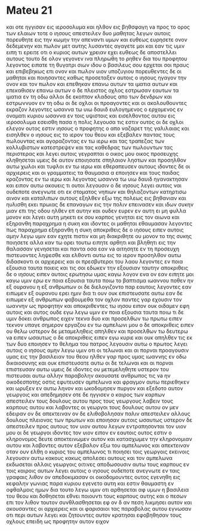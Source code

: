 # Mateu 21
και οτε ηγγισαν εις ιεροσολυμα και ηλθον εις βηθσφαγη va προς το ορος των ελαιων τοτε ο ιησους απεστειλεν δυο μαθητας
λεγων αυτοις πορευθητε εις την κωμην την απεναντι υμων και ευθεως ευρησετε ονον δεδεμενην και πωλον μετ αυτης λυσαντες αγαγετε μοι
και εαν τις υμιν ειπη τι ερειτε οτι ο κυριος αυτων χρειαν εχει ευθεως δε αποστελλει αυτους
τουτο δε ολον γεγονεν ινα πληρωθη το ρηθεν δια του προφητου λεγοντος
ειπατε τη θυγατρι σιων ιδου ο βασιλευς σου ερχεται σοι πραυς και επιβεβηκως επι ονον και πωλον υιον υποζυγιου
πορευθεντες δε οι μαθηται και ποιησαντες καθως προσεταξεν αυτοις ο ιησους
ηγαγον την ονον και τον πωλον και επεθηκαν επανω αυτων τα ιματια αυτων και επεκαθισεν επανω αυτων
ο δε πλειστος οχλος εστρωσαν εαυτων τα ιματια εν τη οδω αλλοι δε εκοπτον κλαδους απο των δενδρων και εστρωννυον εν τη οδω
οι δε οχλοι οι προαγοντες και οι ακολουθουντες εκραζον λεγοντες ωσαννα τω υιω δαυιδ ευλογημενος ο ερχομενος εν ονοματι κυριου ωσαννα εν τοις υψιστοις
και εισελθοντος αυτου εις ιεροσολυμα εσεισθη πασα η πολις λεγουσα τις εστιν ουτος
οι δε οχλοι ελεγον ουτος εστιν ιησους ο προφητης ο απο ναζαρετ της γαλιλαιας
και εισηλθεν ο ιησους εις το ιερον του θεου και εξεβαλεν παντας τους πωλουντας και αγοραζοντας εν τω ιερω και τας τραπεζας των κολλυβιστων κατεστρεψεν και τας καθεδρας των πωλουντων τας περιστερας
και λεγει αυτοις γεγραπται ο οικος μου οικος προσευχης κληθησεται υμεις δε αυτον εποιησατε σπηλαιον ληστων
και προσηλθον αυτω χωλοι και τυφλοι εν τω ιερω και εθεραπευσεν αυτους
ιδοντες δε οι αρχιερεις και οι γραμματεις τα θαυμασια α εποιησεν και τους παιδας κραζοντας εν τω ιερω και λεγοντας ωσαννα τω υιω δαυιδ ηγανακτησαν
και ειπον αυτω ακουεις τι ουτοι λεγουσιν ο δε ιησους λεγει αυτοις ναι ουδεποτε ανεγνωτε οτι εκ στοματος νηπιων και θηλαζοντων κατηρτισω αινον
και καταλιπων αυτους εξηλθεν εξω της πολεως εις βηθανιαν και ηυλισθη εκει
πρωιας δε επαναγων εις την πολιν επεινασεν
και ιδων συκην μιαν επι της οδου ηλθεν επ αυτην και ουδεν ευρεν εν αυτη ει μη φυλλα μονον και λεγει αυτη μηκετι εκ σου καρπος γενηται εις τον αιωνα και εξηρανθη παραχρημα η συκη
και ιδοντες οι μαθηται εθαυμασαν λεγοντες πως παραχρημα εξηρανθη η συκη
αποκριθεις δε ο ιησους ειπεν αυτοις αμην λεγω υμιν εαν εχητε πιστιν και μη διακριθητε ου μονον το της συκης ποιησετε αλλα καν τω ορει τουτω ειπητε αρθητι και βληθητι εις την θαλασσαν γενησεται 
και παντα οσα εαν va αιτησητε εν τη προσευχη πιστευοντες ληψεσθε
και ελθοντι αυτω εις το ιερον προσηλθον αυτω διδασκοντι οι αρχιερεις και οι πρεσβυτεροι του λαου λεγοντες εν ποια εξουσια ταυτα ποιεις και τις σοι εδωκεν την εξουσιαν ταυτην
αποκριθεις δε ο ιησους ειπεν αυτοις ερωτησω υμας καγω λογον ενα ον εαν ειπητε μοι καγω υμιν ερω εν ποια εξουσια ταυτα ποιω
το βαπτισμα ιωαννου ποθεν ην εξ ουρανου η εξ ανθρωπων οι δε διελογιζοντο παρ εαυτοις λεγοντες εαν ειπωμεν εξ ουρανου ερει ημιν δια τι ουν ουκ επιστευσατε αυτω
εαν δε ειπωμεν εξ ανθρωπων φοβουμεθα τον οχλον παντες γαρ εχουσιν τον ιωαννην ως προφητην
και αποκριθεντες τω ιησου ειπον ουκ οιδαμεν εφη αυτοις και αυτος ουδε εγω λεγω υμιν εν ποια εξουσια ταυτα ποιω
τι δε υμιν δοκει ανθρωπος ειχεν τεκνα δυο και προσελθων τω πρωτω ειπεν τεκνον υπαγε σημερον εργαζου εν τω αμπελωνι μου
ο δε αποκριθεις ειπεν ου θελω υστερον δε μεταμεληθεις απηλθεν
και προσελθων τω δευτερω va ειπεν ωσαυτως ο δε αποκριθεις ειπεν εγω κυριε και ουκ απηλθεν
τις εκ των δυο εποιησεν το θελημα του πατρος λεγουσιν αυτω ο πρωτος λεγει αυτοις ο ιησους αμην λεγω υμιν οτι οι τελωναι και αι πορναι προαγουσιν υμας εις την βασιλειαν του θεου
ηλθεν γαρ προς υμας ιωαννης εν οδω δικαιοσυνης και ουκ επιστευσατε αυτω οι δε τελωναι και αι πορναι επιστευσαν αυτω υμεις δε ιδοντες ου μετεμεληθητε υστερον του πιστευσαι αυτω
αλλην παραβολην ακουσατε ανθρωπος τις va ην οικοδεσποτης οστις εφυτευσεν αμπελωνα και φραγμον αυτω περιεθηκεν και ωρυξεν εν αυτω ληνον και ωκοδομησεν πυργον και εξεδοτο αυτον γεωργοις και απεδημησεν
οτε δε ηγγισεν ο καιρος των καρπων απεστειλεν τους δουλους αυτου προς τους γεωργους λαβειν τους καρπους αυτου
και λαβοντες οι γεωργοι τους δουλους αυτου ον μεν εδειραν ον δε απεκτειναν ον δε ελιθοβολησαν
παλιν απεστειλεν αλλους δουλους πλειονας των πρωτων και εποιησαν αυτοις ωσαυτως
υστερον δε απεστειλεν προς αυτους τον υιον αυτου λεγων εντραπησονται τον υιον μου
οι δε γεωργοι ιδοντες τον υιον ειπον εν εαυτοις ουτος εστιν ο κληρονομος δευτε αποκτεινωμεν αυτον και κατασχωμεν την κληρονομιαν αυτου
και λαβοντες αυτον εξεβαλον εξω του αμπελωνος και απεκτειναν
οταν ουν ελθη ο κυριος του αμπελωνος τι ποιησει τοις γεωργοις εκεινοις
λεγουσιν αυτω κακους κακως απολεσει αυτους και τον αμπελωνα εκδωσεται αλλοις γεωργοις οιτινες αποδωσουσιν αυτω τους καρπους εν τοις καιροις αυτων
λεγει αυτοις ο ιησους ουδεποτε ανεγνωτε εν ταις γραφαις λιθον ον απεδοκιμασαν οι οικοδομουντες ουτος εγενηθη εις κεφαλην γωνιας παρα κυριου εγενετο αυτη και εστιν θαυμαστη εν οφθαλμοις ημων
δια τουτο λεγω υμιν οτι αρθησεται αφ υμων η βασιλεια του θεου και δοθησεται εθνει ποιουντι τους καρπους αυτης
και ο πεσων επι τον λιθον τουτον συνθλασθησεται εφ ον δ αν πεση λικμησει αυτον
και ακουσαντες οι αρχιερεις και οι φαρισαιοι τας παραβολας αυτου εγνωσαν οτι περι αυτων λεγει
και ζητουντες αυτον κρατησαι εφοβηθησαν τους οχλους επειδη ως προφητην αυτον ειχον
